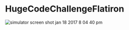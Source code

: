 # HugeCodeChallengeFlatiron



![simulator screen shot jan 18 2017 8 04 40 pm](https://cloud.githubusercontent.com/assets/20054419/22089508/8de2e44e-ddb9-11e6-8c4e-618684e1e49c.png)
